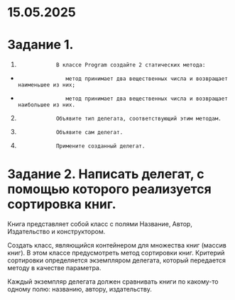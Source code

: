# 15.05.2025
# Задание 1.

1)                 В классе Program создайте 2 статических метода:

-                    метод принимает два вещественных числа и возвращает наименьшее из них;

-                    метод принимает два вещественных числа и возвращает наибольшее из них.

2)                 Объявите тип делегата, соответствующий этим методам.

3)                 Объявите сам делегат.

4)                 Примените созданный делегат.

# Задание 2.  Написать делегат, с помощью которого реализуется сортировка книг.
Книга представляет собой класс с полями Название, Автор, Издательство и конструктором.

Создать класс, являющийся контейнером для множества книг (массив книг). В этом классе предусмотреть метод сортировки книг. Критерий сортировки определяется экземпляром делегата, который передается методу в качестве параметра.

Каждый экземпляр делегата должен сравнивать книги по какому-то одному полю: названию, автору, издательству.
